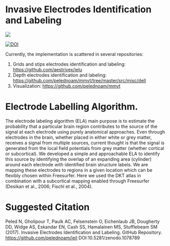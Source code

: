 # Invasive Electrodes Identification and Labeling
<img src="https://user-images.githubusercontent.com/1643819/33784517-2d0ba35c-dc2f-11e7-9136-a4290882a79f.png">

[![DOI](https://zenodo.org/badge/113069975.svg)](https://zenodo.org/badge/latestdoi/113069975)

Currently, the implementation is scattered in several repositories:
1) Grids and stips electrodes identification and labeling: 
https://github.com/aestrivex/ielu
2) Depth electrodes identification and labeling: 
https://github.com/pelednoam/mmvt/tree/master/src/misc/dell
3) Visualization:
https://github.com/pelednoam/mmvt

# Electrode Labelling Algorithm. 
The electrode labeling algorithm (ELA) main purpose is to estimate the probability that a particular brain region contributes to the source of the signal at each electrode using purely anatomical approaches. Even through electrodes in the brain, whether placed in either white or grey matter, receives a signal from multiple sources, current thought is that the signal is generated from the local field potentials from grey matter (whether cortical or subcortical). We developed a simple and approachable ELA to identify this source by identifying the overlap of an expanding area (cylinder) around each electrode with identified brain structure labels. We are mapping these electrodes to regions in a given location which can be flexibly chosen within Freesurfer. Here we used the DKT atlas in combination with a subcortical mapping enabled through Freesurfer (Desikan et al., 2006; Fischl et al., 2004). 

# Suggested Citation
Peled N, Gholipour T, Paulk AC, Felsenstein O, Eichenlaub JB, Dougherty DD, Widge AS, Eskandar EN, Cash SS, Hamalainen MS, Stufflebeam SM (2017). Invasive Electrodes Identification and Labeling. GitHub Repository. https://github.com/pelednoam/ieil DOI:10.5281/zenodo.1078789
